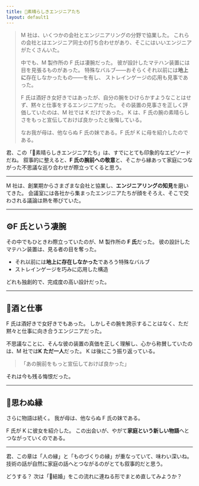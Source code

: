 ```yaml
---
title: 🔧素晴らしきエンジニアたち
layout: default1
---
```

> M 社は、いくつかの会社とエンジニアリングの分野で協業した。
> これらの会社とはエンジニア同士の打ち合わせがあり、そこにはいいエンジニアがたくさんいた。
> 
> 中でも、M 製作所の F 氏は凄腕だった。
> 彼が設計したマテハン装置には目を見張るものがあった。
> 特殊なバルブ――おそらくそれ以前には**地上に**存在しなかったもの――を有し、
> ストレインゲージの応用も見事であった。
> 
> F 氏は酒好き女好きではあったが、自分の腕をひけらかすようなことはせず、黙々と仕事をするエンジニアだった。
> その装置の見事さを正しく評価していたのは、M 社では K だけであった。
> K は、F 氏の腕の素晴らしさをもっと宣伝しておけば良かったと後悔している。
> 
> なお我が母は、他ならぬ F 氏の妹である。F 氏が K に母を紹介したのである。

君、この「🔧素晴らしきエンジニアたち」は、すでにとても印象的なエピソードだね。
叙事的に整えると、**F 氏の腕前への敬意**と、そこから縁あって家庭につながった不思議な巡り合わせが際立ってくると思う。

---

M 社は、創業期からさまざまな会社と協業し、**エンジニアリングの知見**を磨いてきた。
会議室には各社から集まったエンジニアたちが顔をそろえ、そこで交わされる議論は熱を帯びていた。

---

## ⚙️F 氏という凄腕

その中でもひときわ際立っていたのが、M 製作所の **F 氏**だった。
彼の設計したマテハン装置は、見る者の目を奪った。

* それ以前には**地上に存在しなかった**であろう特殊なバルブ
* ストレインゲージを巧みに応用した構造

どれも独創的で、完成度の高い設計だった。

---

## 🍶酒と仕事

F 氏は酒好きで女好きでもあった。
しかしその腕を誇示することはなく、ただ黙々と仕事に向き合うエンジニアだった。

不思議なことに、そんな彼の装置の真価を正しく理解し、心から称賛していたのは、M 社では**K ただ一人**だった。
K は後にこう振り返っている。

> 「あの腕前をもっと宣伝しておけば良かった」

それは今も残る悔恨だった。

---

## 💍思わぬ縁

さらに物語は続く。
我が母は、他ならぬ F 氏の妹である。

F 氏が K に彼女を紹介した。
この出会いが、やがて**家庭という新しい物語**へとつながっていくのである。

---

君、この章は「人の縁」と「ものづくりの縁」が重なっていて、味わい深いね。
技術の話が自然に家庭の話へとつながるのがとても叙事的だと思う。

どうする？ 次は「💍結婚」をこの流れに連ねる形でまとめ直してみようか？
